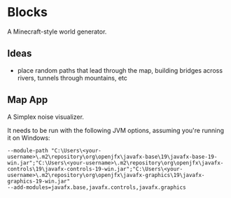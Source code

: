 # Blocks

A Minecraft-style world generator.

## Ideas

* place random paths that lead through the map, building bridges across rivers, tunnels through mountains, etc

## Map App

A Simplex noise visualizer.

It needs to be run with the following JVM options, assuming you're running it on Windows:

```shell
--module-path "C:\Users\<your-username>\.m2\repository\org\openjfx\javafx-base\19\javafx-base-19-win.jar";"C:\Users\<your-username>\.m2\repository\org\openjfx\javafx-controls\19\javafx-controls-19-win.jar";"C:\Users\<your-username>\.m2\repository\org\openjfx\javafx-graphics\19\javafx-graphics-19-win.jar"
--add-modules=javafx.base,javafx.controls,javafx.graphics
```
